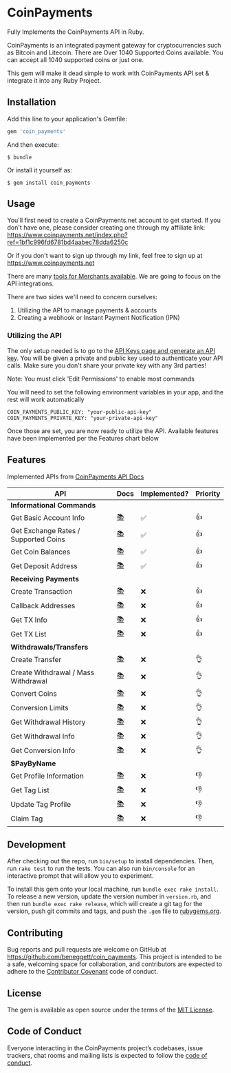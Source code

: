 # CoinPayments

Fully Implements the CoinPayments API in Ruby.

CoinPayments is an integrated payment gateway for cryptocurrencies such as Bitcoin and Litecoin. There are Over 1040 Supported Coins available. You can accept all 1040 supported coins or just one.

This gem will make it dead simple to work with CoinPayments API set & integrate it into any Ruby Project.

## Installation

Add this line to your application's Gemfile:

```ruby
gem 'coin_payments'
```

And then execute:

    $ bundle

Or install it yourself as:

    $ gem install coin_payments

## Usage

You'll first need to create a CoinPayments.net account to get started. If you don't have one, please consider creating one through my affiliate link: https://www.coinpayments.net/index.php?ref=1bf1c996fd6781bd4aabec78dda6250c

Or if you don't want to sign up through my link, feel free to sign up at https://www.coinpayments.net

There are many [tools for Merchants available](https://www.coinpayments.net/merchant-tools). We are going to focus on the API integrations.

There are two sides we'll need to concern ourselves:
1. Utilizing the API to manage payments & accounts
2. Creating a webhook or Instant Payment Notification (IPN)

### Utilizing the API

The only setup needed is to go to the [API Keys page and generate an API key](https://www.coinpayments.net/index.php?cmd=acct_api_keys). You will be given a private and public key used to authenticate your API calls. Make sure you don't share your private key with any 3rd parties!

Note: You must click 'Edit Permissions' to enable most commands

You will need to set the following environment variables in your app, and the rest will work automatically

```
COIN_PAYMENTS_PUBLIC_KEY: "your-public-api-key"
COIN_PAYMENTS_PRIVATE_KEY: "your-private-api-key"
```

Once those are set, you are now ready to utilize the API.
Available features have been implemented per the Features chart below


## Features

Implemented APIs from [CoinPayments API Docs](https://www.coinpayments.net/apidoc-intro)



| API |  Docs | Implemented? | Priority |
| --- | --- | --- | --- |
| **Informational Commands** |
| Get Basic Account Info | [📚](https://www.coinpayments.net/apidoc-get-basic-info) | ✅ | 👍 |
| Get Exchange Rates / Supported Coins | [📚](https://www.coinpayments.net/apidoc-rates) | ✅ | 👍 |
| Get Coin Balances | [📚](https://www.coinpayments.net/apidoc-balances) | ✅ | 👍 |
| Get Deposit Address | [📚](https://www.coinpayments.net/apidoc-get-deposit-address) | ✅ | 👍 |
| **Receiving Payments** |
| Create Transaction | [📚](https://www.coinpayments.net/apidoc-create-transaction) | ❌ | 👍 |
| Callback Addresses | [📚](https://www.coinpayments.net/apidoc-get-callback-address) | ❌ | 👍 |
| Get TX Info  | [📚](https://www.coinpayments.net/apidoc-get-tx-info) | ❌ | 👍 |
| Get TX List  | [📚](https://www.coinpayments.net/apidoc-get-tx-ids) | ❌ | 👍 |
| **Withdrawals/Transfers** |
| Create Transfer | [📚](https://www.coinpayments.net/apidoc-create-transfer) | ❌ | 👌 |
| Create Withdrawal / Mass Withdrawal | [📚](https://www.coinpayments.net/apidoc-create-withdrawal) | ❌ | 👌 |
| Convert Coins | [📚](https://www.coinpayments.net/apidoc-convert) | ❌ | 👌 |
| Conversion Limits | [📚](https://www.coinpayments.net/apidoc-convert-limits) | ❌ | 👌 |
| Get Withdrawal History | [📚](https://www.coinpayments.net/apidoc-get-withdrawal-history) | ❌ | 👌 |
| Get Withdrawal Info | [📚](https://www.coinpayments.net/apidoc-get-withdrawal-info) | ❌ | 👌 |
| Get Conversion Info | [📚](https://www.coinpayments.net/apidoc-get-conversion-info) | ❌ | 👌 |
| **$PayByName** |
| Get Profile Information | [📚](https://www.coinpayments.net/apidoc-get-pbn-info) | ❌ | 👎 |
| Get Tag List | [📚](https://www.coinpayments.net/apidoc-get-pbn-list) | ❌ | 👎 |
| Update Tag Profile | [📚](https://www.coinpayments.net/apidoc-update-pbn-tag) | ❌ | 👎 |
| Claim Tag | [📚](https://www.coinpayments.net/apidoc-claim-pbn-tag) | ❌ | 👎 |







## Development

After checking out the repo, run `bin/setup` to install dependencies. Then, run `rake test` to run the tests. You can also run `bin/console` for an interactive prompt that will allow you to experiment.

To install this gem onto your local machine, run `bundle exec rake install`. To release a new version, update the version number in `version.rb`, and then run `bundle exec rake release`, which will create a git tag for the version, push git commits and tags, and push the `.gem` file to [rubygems.org](https://rubygems.org).

## Contributing

Bug reports and pull requests are welcome on GitHub at https://github.com/beneggett/coin_payments. This project is intended to be a safe, welcoming space for collaboration, and contributors are expected to adhere to the [Contributor Covenant](http://contributor-covenant.org) code of conduct.

## License

The gem is available as open source under the terms of the [MIT License](https://opensource.org/licenses/MIT).

## Code of Conduct

Everyone interacting in the CoinPayments project’s codebases, issue trackers, chat rooms and mailing lists is expected to follow the [code of conduct](https://github.com/beneggett/coin_payments/blob/master/CODE_OF_CONDUCT.md).
